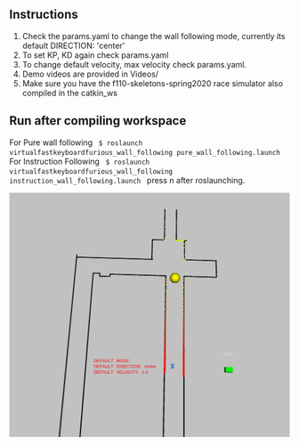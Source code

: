 ## Instructions

1. Check the params.yaml to change the wall following mode, currently its default DIRECTION: 'center'
2. To set KP, KD again check params.yaml
3. To change default velocity, max velocity check params.yaml.
4. Demo videos are provided in Videos/
5. Make sure you have the f110-skeletons-spring2020 race simulator also compiled in the catkin_ws


## Run after compiling workspace
For Pure wall following
``  $ roslaunch virtualfastkeyboardfurious_wall_following pure_wall_following.launch 
``
For Instruction Following
``  $ roslaunch virtualfastkeyboardfurious_wall_following instruction_wall_following.launch 
``
  press n after roslaunching.


  ![alt text](wall_following_explicit.png)
